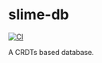 # slime-db

[![CI](https://github.com/JasonkayZK/slime-db/workflows/CI/badge.svg)](https://github.com/JasonkayZK/slime-db/actions)

A CRDTs based database.
